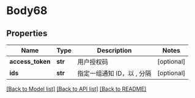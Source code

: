 # Body68

## Properties
Name | Type | Description | Notes
------------ | ------------- | ------------- | -------------
**access_token** | **str** | 用户授权码 | [optional] 
**ids** | **str** | 指定一组通知 ID，以 , 分隔 | [optional] 

[[Back to Model list]](../README.md#documentation-for-models) [[Back to API list]](../README.md#documentation-for-api-endpoints) [[Back to README]](../README.md)

